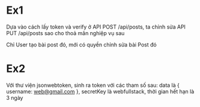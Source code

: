 # Ex1
Dựa vào cách lấy token và verify ở API POST /api/posts, ta chỉnh sửa API PUT /api/posts sao cho thoả mãn nghiệp vụ sau

Chỉ User tạo bài post đó, mới có quyền chỉnh sửa bài Post đó

# Ex2
Với thư viện jsonwebtoken, sinh ra token với các tham số sau: 
data là { username: web@gmail.com }, secretKey là webfullstack, thời gian hết hạn là 3 ngày
